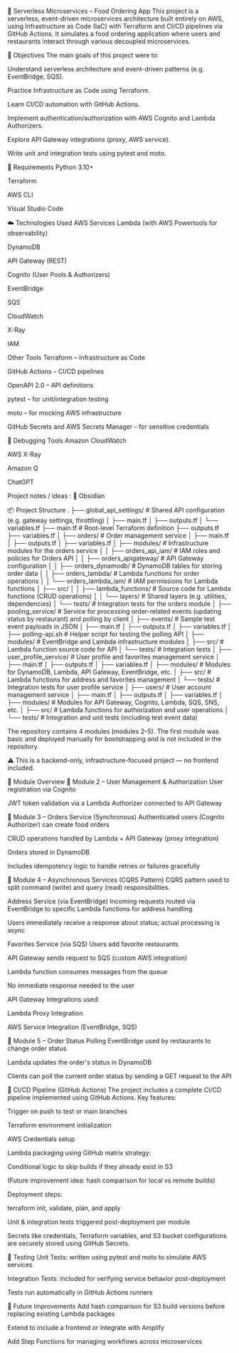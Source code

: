 🍱 Serverless Microservices – Food Ordering App
This project is a serverless, event-driven microservices architecture built entirely on AWS, using Infrastructure as Code (IaC) with Terraform and CI/CD pipelines via GitHub Actions. It simulates a food ordering application where users and restaurants interact through various decoupled microservices.

📌 Objectives
The main goals of this project were to:

Understand serverless architecture and event-driven patterns (e.g. EventBridge, SQS).

Practice Infrastructure as Code using Terraform.

Learn CI/CD automation with GitHub Actions.

Implement authentication/authorization with AWS Cognito and Lambda Authorizers.

Explore API Gateway integrations (proxy, AWS service).

Write unit and integration tests using pytest and moto.

🧱 Requirements
Python 3.10+

Terraform

AWS CLI

Visual Studio Code

☁️ Technologies Used
AWS Services
Lambda (with AWS Powertools for observability)

DynamoDB

API Gateway (REST)

Cognito (User Pools & Authorizers)

EventBridge

SQS

CloudWatch

X-Ray

IAM

Other Tools
Terraform – Infrastructure as Code

GitHub Actions – CI/CD pipelines

OpenAPI 2.0 – API definitions

pytest – for unit/integration testing

moto – for mocking AWS infrastructure

GitHub Secrets and AWS Secrets Manager – for sensitive credentials

🧪 Debugging Tools
Amazon CloudWatch

AWS X-Ray

Amazon Q

ChatGPT

Project notes / ideas : 
🔮 Obsidian 

📦 Project Structure
.
├── global_api_settings/               # Shared API configuration (e.g. gateway settings, throttling)
│   ├── main.tf
│   ├── outputs.tf
│   └── variables.tf
├── main.tf                            # Root-level Terraform definition
├── outputs.tf
├── variables.tf
│
├── orders/                            # Order management service
│   ├── main.tf
│   ├── outputs.tf
│   ├── variables.tf
│   ├── modules/                       # Infrastructure modules for the orders service
│   │   ├── orders_api_iam/           # IAM roles and policies for Orders API
│   │   ├── orders_apigateway/        # API Gateway configuration
│   │   ├── orders_dynamodb/          # DynamoDB tables for storing order data
│   │   ├── orders_lambda/            # Lambda functions for order operations
│   │   └── orders_lambda_iam/        # IAM permissions for Lambda functions
│   ├── src/
│   │   ├── lambda_functions/         # Source code for Lambda functions (CRUD operations)
│   │   └── layers/                   # Shared layers (e.g. utilities, dependencies)
│   └── tests/                        # Integration tests for the orders module
│
├── pooling_service/                  # Service for processing order-related events (updating status by restaurant) and polling by client
│   ├── events/                       # Sample test event payloads in JSON
│   ├── main.tf
│   ├── outputs.tf
│   ├── variables.tf
│   ├── polling-api.sh                # Helper script for testing the polling API
│   ├── modules/                      # EventBridge and Lambda infrastructure modules
│   ├── src/                          # Lambda function source code for API
│   └── tests/                        # Integration tests
│
├── user_profile_service/             # User profile and favorites management service
│   ├── main.tf
│   ├── outputs.tf
│   ├── variables.tf
│   ├── modules/                      # Modules for DynamoDB, Lambda, API Gateway, EventBridge, etc.
│   ├── src/                          # Lambda functions for address and favorites management
│   └── tests/                        # Integration tests for user profile service
│
├── users/                            # User account management service
│   ├── main.tf
│   ├── outputs.tf
│   ├── variables.tf
│   ├── modules/                      # Modules for API Gateway, Cognito, Lambda, SQS, SNS, etc.
│   ├── src/                          # Lambda functions for authorization and user operations
│   └── tests/                        # Integration and unit tests (including test event data)


The repository contains 4 modules (modules 2–5). The first module was basic and deployed manually for bootstrapping and is not included in the repository.

⚠️ This is a backend-only, infrastructure-focused project — no frontend included.

🧩 Module Overview
🔐 Module 2 – User Management & Authorization
User registration via Cognito

JWT token validation via a Lambda Authorizer connected to API Gateway

🍔 Module 3 – Orders Service (Synchronous)
Authenticated users (Cognito Authorizer) can create food orders

CRUD operations handled by Lambda + API Gateway (proxy integration)

Orders stored in DynamoDB

Includes idempotency logic to handle retries or failures gracefully

📨 Module 4 – Asynchronous Services (CQRS Pattern)
CQRS pattern used to split command (write) and query (read) responsibilities.

Address Service (via EventBridge)
Incoming requests routed via EventBridge to specific Lambda functions for address handling

Users immediately receive a response about status; actual processing is async

Favorites Service (via SQS)
Users add favorite restaurants

API Gateway sends request to SQS (custom AWS integration)

Lambda function consumes messages from the queue

No immediate response needed to the user

API Gateway Integrations used:

Lambda Proxy Integration

AWS Service Integration (EventBridge, SQS)

📡 Module 5 – Order Status Polling
EventBridge used by restaurants to change order status

Lambda updates the order's status in DynamoDB

Clients can poll the current order status by sending a GET request to the API

🔁 CI/CD Pipeline (GitHub Actions)
The project includes a complete CI/CD pipeline implemented using GitHub Actions.
Key features:

Trigger on push to test or main branches

Terraform environment initialization

AWS Credentials setup

Lambda packaging using GitHub matrix strategy:

Conditional logic to skip builds if they already exist in S3

(Future improvement idea: hash comparison for local vs remote builds)

Deployment steps:

terraform init, validate, plan, and apply

Unit & integration tests triggered post-deployment per module

Secrets like credentials, Terraform variables, and S3 bucket configurations are securely stored using GitHub Secrets.

🧪 Testing
Unit Tests: written using pytest and moto to simulate AWS services

Integration Tests: included for verifying service behavior post-deployment

Tests run automatically in GitHub Actions runners

🚧 Future Improvements
Add hash comparison for S3 build versions before replacing existing Lambda packages

Extend to include a frontend or integrate with Amplify

Add Step Functions for managing workflows across microservices
